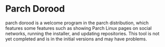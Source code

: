 # Parch Dorood
parch dorood is a welcome program in the parch distribution, which features some features such as showing Parch Linux pages on social networks, running the installer, and updating repositories.
This tool is not yet completed and is in the initial versions and may have problems.